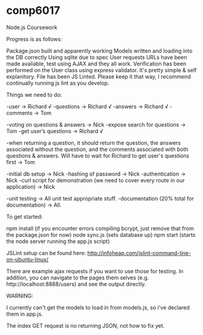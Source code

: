 comp6017
========

Node.js Coursework

Progress is as follows:

Package.json built and apparently working
Models written and loading into the DB correctly
Using sqlite due to spec
User requests URLs have been made avaliable, test using AJAX and they all work. 
Verification has been performed on the User class using express validator. It's pretty simple & self explanitory.
File has been JS Linted. Please keep it that way, I recommend continually running js lint as you develop.




Things we need to do:

-user -> Richard √
-questions -> Richard √
-answers -> Richard √
-comments -> Tom


-voting on questions & answers -> Nick
-expose search for questions -> Tom
-get user’s questions -> Richard √

-when returning a question, it should return the question, the answers associated without the question, and the comments associated with both questions & answers. Will have to wait for Richard to get user's questions first -> Tom


-initial db setup -> Nick
-hashing of password -> Nick
-authentication -> Nick
-curl script for demonstration (we need to cover every route in our application) -> Nick

-unit testing -> All unit test appropriate stuff.
-documentation (20% total for documentation) -> All.



To get started:

npm install (if you encounter errors compiling bcrypt, just remove that from the package.json for now)
node sync.js (sets database up)
npm start (starts the node server running the app.js script)

JSLint setup can be found here: http://infoheap.com/jslint-command-line-on-ubuntu-linux/

There are example ajax requests if you want to use those for testing. In addition, you can navigate to the pages them selves (e.g. http://localhost:8888/users) and see the output directly.


WARNING:

I currently can't get the models to load in from models.js, so i've declared them in app.js.

The index GET request is no returning JSON, not how to fix yet.